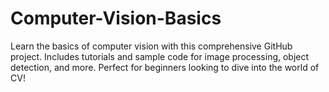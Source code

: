 # Computer-Vision-Basics
Learn the basics of computer vision with this comprehensive GitHub project. Includes tutorials and sample code for image processing, object detection, and more. Perfect for beginners looking to dive into the world of CV!
